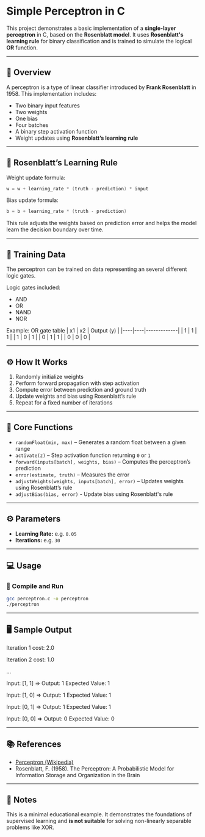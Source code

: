 # Simple Perceptron in C

This project demonstrates a basic implementation of a **single-layer perceptron** in C, based on the **Rosenblatt model**. It uses **Rosenblatt's learning rule** for binary classification and is trained to simulate the logical **OR** function.

---

## 🧠 Overview

A perceptron is a type of linear classifier introduced by **Frank Rosenblatt** in 1958. This implementation includes:

- Two binary input features
- Two weights
- One bias
- Four batches
- A binary step activation function
- Weight updates using **Rosenblatt’s learning rule**

---

## 🔁 Rosenblatt’s Learning Rule

Weight update formula:
```c
w = w + learning_rate * (truth - prediction) * input
```
Bias update formula:
```c
b = b + learning_rate * (truth - prediction)
```

This rule adjusts the weights based on prediction error and helps the model learn the decision boundary over time.

---

## 🧪 Training Data

The perceptron can be trained on data representing an several different logic gates.

Logic gates included:
- AND
- OR
- NAND
- NOR

Example: OR gate table
| x1 | x2 | Output (y) |
|----|----|-------------|
| 1  | 1  | 1           |
| 1  | 0  | 1           |
| 0  | 1  | 1           |
| 0  | 0  | 0           |

---

## ⚙️ How It Works

1. Randomly initialize weights
2. Perform forward propagation with step activation
3. Compute error between prediction and ground truth
4. Update weights and bias using Rosenblatt’s rule
5. Repeat for a fixed number of iterations

---

## 🧰 Core Functions

- `randomFloat(min, max)` – Generates a random float between a given range
- `activate(z)` – Step activation function returning `0` or `1`
- `forward(inputs[batch], weights, bias)` – Computes the perceptron’s prediction
- `error(estimate, truth)` – Measures the error
- `adjustWeights(weights, inputs[batch], error)` – Updates weights using Rosenblatt’s rule
- `adjustBias(bias, error)` - Update bias using Rosenblatt's rule

---

## ⚙️ Parameters

- **Learning Rate:** e.g. `0.05`
- **Iterations:** e.g. `30`

---

## 💻 Usage

### 🧾 Compile and Run

```bash
gcc perceptron.c -o perceptron
./perceptron
```
---

## 🖥️ Sample Output

Iteration 1 cost: 2.0

Iteration 2 cost: 1.0

...

Input: [1, 1] => Output: 1 Expected Value: 1

Input: [1, 0] => Output: 1 Expected Value: 1

Input: [0, 1] => Output: 1 Expected Value: 1

Input: [0, 0] => Output: 0 Expected Value: 0

---

## 📚 References
- [Perceptron (Wikipedia)](https://en.wikipedia.org/wiki/Perceptron)
- Rosenblatt, F. (1958). The Perceptron: A Probabilistic Model for Information Storage and Organization in the Brain

---

## 📌 Notes
This is a minimal educational example. It demonstrates the foundations of supervised learning and **is not suitable** for solving non-linearly separable problems like XOR.

